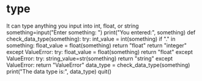# type
It can type anything you input into int, float, or string
something=input("Enter something: ")
print("You entered:", something)
def check_data_type(something):
    try:
        int_value = int(something)
        if "." in something:
            float_value = float(something)
            return "float"
        return "integer"
    except ValueError:
        try:
            float_value = float(something)
            return "float"
        except ValueError:
            try:
                string_value=str(something)
                return "string"
            except ValueError:
                return "ValueError"
data_type = check_data_type(something)
print("The data type is:", data_type)
quit()
